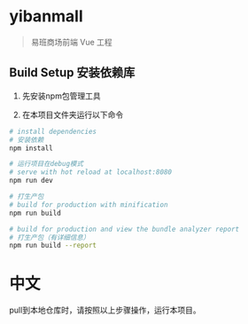 # yibanmall

> 易班商场前端 Vue 工程

## Build Setup 安装依赖库

1. 先安装npm包管理工具

2. 在本项目文件夹运行以下命令 

``` bash
# install dependencies
# 安装依赖
npm install

# 运行项目在debug模式
# serve with hot reload at localhost:8080
npm run dev

# 打生产包
# build for production with minification
npm run build

# build for production and view the bundle analyzer report
# 打生产包（有详细信息）
npm run build --report
```

# 中文

pull到本地仓库时，请按照以上步骤操作，运行本项目。